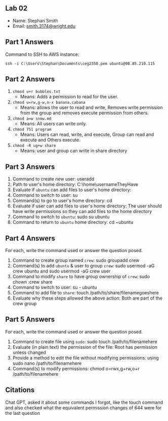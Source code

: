 ## Lab 02

- Name: Stephan Smith 
- Email: smith.3174@wright.edu

## Part 1 Answers

Command to SSH to AWS instance:
```
ssh -i C:\Users\Stephan\Documents\ceg2350.pem ubuntu@98.85.210.115
```

## Part 2 Answers

1. `chmod u+r bubbles.txt`
    - Means: Adds a permission to read for the user.
2. `chmod u=rw,g-w,o-x banana.cabana`
    - Means: allows the user to read and write, Removes write permission from the group and removes execute permission from others.
3. `chmod a=w snow.md`
    - Means: All users can write only.
4. `chmod 751 program`
    - Means: Users can read, write, and execute, Group can read and execute and Others execute.
5. `chmod -R ug+w share`
    - Means: user and group can write in share directory 

## Part 3 Answers

1. Command to create new user: useradd
2. Path to user's home directory: C:\home\usernameTheyHave
3. Evaluate if `ubuntu` can add files to user's home directory:
4. Command to switch to user: su
5. Command(s) to go to user's home directory: cd
6. Evaluate if user can add files to user's home directory: The user should have write permissions so they can add files to the home directory
7. Command to switch to `ubuntu`: sudo su ubuntu
8. Command to return to `ubuntu` home directory: cd ~ubuntu

## Part 4 Answers

For each, write the command used or answer the question posed.

1. Command to create group named `crew`: sudo groupadd crew
2. Command(s) to add `ubuntu` & user to group `crew`: sudo usermod -aG crew ubuntu and sudo usermod -aG crew user
3. Command to modify `share` to have group ownership of `crew`: sudo chown :crew share
4. Command to switch to user: su - ubuntu
5. Command to add file to `share`: touch /path/to/share/filenamegoeshere
6. Evaluate why these steps allowed the above action: Both are part of the crew group

## Part 5 Answers

For each, write the command used or answer the question posed.

1. Command to create file using `sudo`: sudo touch /path/to/filenamehere
2. Evaluate (in plain text) the permission of the file: Root has permission unless changed
3. Provide a method to edit the file without modifying permissions: using sudo nano /path/to/filenamehere
4. Command(s) to modify permissions: chmod o=rwx,g+rw,o+r /path/to/filenamehere

## Citations

Chat GPT, asked it about some commands I forgot, like the touch command and also checked what the equivalent permission changes of 644 were for the last question
